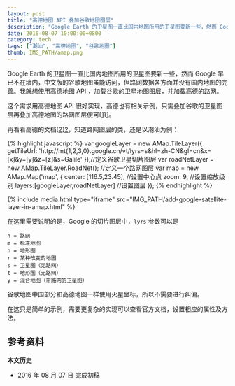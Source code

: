 ```yaml
---
layout: post
title: "高德地图 API 叠加谷歌地图图层"
description: "Google Earth 的卫星图一直比国内地图所用的卫星图要新一些，然而 Google 早已不在墙内，中文版的谷歌地图虽能访问，但路网数据各方面并没有国内地图的完善。"
date: 2016-08-07 10:00:00+0800
category: tech
tags: ["潮汕", "高德地图", "谷歌地图"]
thumb: IMG_PATH/amap.png
---
```


Google Earth 的卫星图一直比国内地图所用的卫星图要新一些，然而 Google 早已不在墙内，中文版的谷歌地图虽能访问，但路网数据各方面并没有国内地图的完善。我就想使用高德地图 API ，加载谷歌的卫星地图图层，并加载高德的路网。

这个需求用高德地图 API 很好实现，高德也有相关示例，只需叠加谷歌的卫星图层再叠加高德地图的路网图层便可[[1]][1]。

再看看高德的文档[[2]][2]，知道路网图层的类，还是以潮汕为例：

{% highlight javascript %}
var googleLayer = new AMap.TileLayer({
  getTileUrl: 'http://mt{1,2,3,0}.google.cn/vt/lyrs=s&hl=zh-CN&gl=cn&x=[x]&y=[y]&z=[z]&s=Galile'
});//定义谷歌卫星切片图层
var roadNetLayer = new AMap.TileLayer.RoadNet(); //定义一个路网图层
var map = new AMap.Map('map', {
    center: [116.5,23.45], //设置中心点
    zoom: 9, //设置缩放级别
    layers:[googleLayer,roadNetLayer] //设置图层
});
{% endhighlight %}

{% include media.html type="iframe" src="IMG_PATH/add-google-satellite-layer-in-amap.html" %}

在这里需要说明的是，Google 的切片图层中，`lyrs` 参数可以是

    h = 路网
    m = 标准地图
    p = 地形图
    r = 某种改变的地图
    s = 卫星图（无路网）
    t = 地形图（无路网）
    y = 混合地图（带路网的卫星图）

谷歌地图中国部分和高德地图一样使用火星坐标，所以不需要进行纠偏。

在这只是简单的示例，需要更复杂的实现可以查看官方文档，设置相应的属性及方法。

## 参考资料

[1]: http://lbs.amap.com/api/javascript-api/guide/layer/ "开发指南 > 图层 - 高德地图API"
[2]: http://lbs.amap.com/api/javascript-api/reference/layer/ "参考手册 > 图层 - 高德地图API"

**本文历史**

* 2016 年 08 月 07 日 完成初稿
